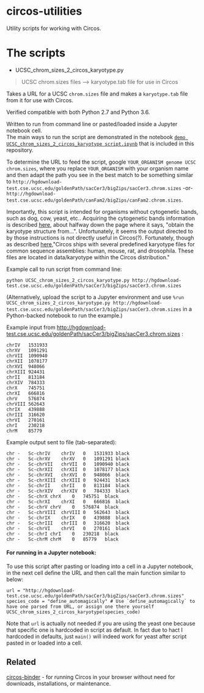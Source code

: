 # circos-utilities

Utility scripts for working with Circos.

# The scripts

* UCSC_chrom_sizes_2_circos_karyotype.py
> UCSC chrom.sizes files --> karyotype.tab file for use in Circos

Takes a URL for a UCSC `chrom.sizes` file and makes a `karyotype.tab` file from it for use with Circos.

Verified compatible with both Python 2.7 and Python 3.6.

Written to run from command line or pasted/loaded inside a Jupyter notebook cell.  
The main ways to run the script are demonstrated in the notebook [`demo UCSC_chrom_sizes_2_circos_karyotype script.ipynb`]() that is included in this repository.

To determine the URL to feed the script, google `YOUR_ORGANISM genome UCSC chrom.sizes`,  where you replace `YOUR_ORGANISM` with your organism name and then adapt the path you see in the best match to be something similar to 
`http://hgdownload-test.cse.ucsc.edu/goldenPath/sacCer3/bigZips/sacCer3.chrom.sizes` -or-
`http://hgdownload-test.cse.ucsc.edu/goldenPath/canFam2/bigZips/canFam2.chrom.sizes`.

Importantly, this script is intended for organisms without cytogenetic bands, such as dog, cow, yeast, etc..
Acquiring the cytogenetic bands information is described [here](http://circos.ca/tutorials/lessons/ideograms/karyotypes/), about halfway down 
the page where it says, "obtain the karyotype structure from...". 
Unfortunately, it seems the output directed to by those instructions is not
directly useful in Circos(?). Fortunately, though as described [here](http://circos.ca/documentation/tutorials/quick_start/hello_world/),"Circos ships with several predefined karyotype files for common sequence 
assemblies: human, mouse, rat, and drosophila. These files are located in 
data/karyotype within the Circos distribution."

Example call to run script from command line:
```
python UCSC_chrom_sizes_2_circos_karyotype.py http://hgdownload-test.cse.ucsc.edu/goldenPath/sacCer3/bigZips/sacCer3.chrom.sizes
```
(Alternatively, upload the script to a Jupyter environment and use `%run UCSC_chrom_sizes_2_circos_karyotype.py http://hgdownload-test.cse.ucsc.edu/goldenPath/sacCer3/bigZips/sacCer3.chrom.sizes` in a Python-backed notebook to run the example.)

Example input from http://hgdownload-test.cse.ucsc.edu/goldenPath/sacCer3/bigZips/sacCer3.chrom.sizes :
```
chrIV   1531933
chrXV   1091291
chrVII  1090940
chrXII  1078177
chrXVI  948066
chrXIII 924431
chrII   813184
chrXIV  784333
chrX    745751
chrXI   666816
chrV    576874
chrVIII 562643
chrIX   439888
chrIII  316620
chrVI   270161
chrI    230218
chrM    85779
```

Example output sent to file (tab-separated):
```
chr -   Sc-chrIV    chrIV   0   1531933 black
chr -   Sc-chrXV    chrXV   0   1091291 black
chr -   Sc-chrVII   chrVII  0   1090940 black
chr -   Sc-chrXII   chrXII  0   1078177 black
chr -   Sc-chrXVI   chrXVI  0   948066  black
chr -   Sc-chrXIII  chrXIII 0   924431  black
chr -   Sc-chrII    chrII   0   813184  black
chr -   Sc-chrXIV   chrXIV  0   784333  black
chr -   Sc-chrX chrX    0   745751  black
chr -   Sc-chrXI    chrXI   0   666816  black
chr -   Sc-chrV chrV    0   576874  black
chr -   Sc-chrVIII  chrVIII 0   562643  black
chr -   Sc-chrIX    chrIX   0   439888  black
chr -   Sc-chrIII   chrIII  0   316620  black
chr -   Sc-chrVI    chrVI   0   270161  black
chr -   Sc-chrI chrI    0   230218  black
chr -   Sc-chrM chrM    0   85779   black
```


#### For running in a Jupyter notebook:

To use this script after pasting or loading into a cell in a Jupyter notebook, in the next cell define the URL and then call the main function similar to below:
```
url = "http://hgdownload-test.cse.ucsc.edu/goldenPath/sacCer3/bigZips/sacCer3.chrom.sizes"
species_code = "define_automagically" # Use `define_automagically` to have one parsed from URL, or assign one there yourself
UCSC_chrom_sizes_2_circos_karyotype(species_code)
```
Note that `url` is actually not needed if you are using the yeast one because that specific one is hardcoded in script as default.
In fact due to hact I hardcoded in defaults, just `main()` will indeed work for yeast after script pasted in or loaded into a cell.


Related
-------

[circos-binder](https://github.com/fomightez/circos-binder) - for running Circos in your browser without need for downloads, installations, or maintenance.
